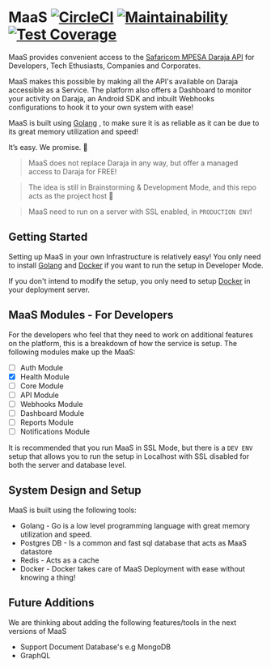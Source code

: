 # MaaS  [![CircleCI](https://circleci.com/gh/jumaallan/MaaS.svg?style=shield)](https://circleci.com/gh/jumaallan/MaaS) [![Maintainability](https://api.codeclimate.com/v1/badges/798db88c95d4fef56e5f/maintainability)](https://codeclimate.com/github/jumaallan/MaaS/maintainability)  [![Test Coverage](https://api.codeclimate.com/v1/badges/798db88c95d4fef56e5f/test_coverage)](https://codeclimate.com/github/jumaallan/MaaS/test_coverage)

MaaS provides convenient access to the [Safaricom MPESA Daraja API](https://developer.safaricom.co.ke/apis-explorer) for Developers, Tech Ethusiasts, Companies and Corporates. 

MaaS makes this possible by making all the API's available on Daraja accessible as a Service. The platform also offers a Dashboard to monitor your activity on Daraja, an Android SDK and inbuilt Webhooks configurations to hook it to your own system with ease! 

MaaS is built using [Golang](https://golang.org/) , to make sure it is as reliable as it can be due to its great memory utilization and speed!  

It’s easy. We promise. :rocket:

> MaaS does not replace Daraja in any way, but offer a managed access to Daraja for FREE!

> The idea is still in Brainstorming & Development Mode, and this repo acts as the project host :rocket:

> MaaS need to run on a server with SSL enabled, in `PRODUCTION ENV`!

## Getting Started

Setting up MaaS in your own Infrastructure is relatively easy! You only need to install [Golang](https://golang.org/) and [Docker](https://www.docker.com/) if you want to run the setup in Developer Mode.

If you don't intend to modify the setup, you only need to setup [Docker](https://www.docker.com/) in your deployment server. 

## MaaS Modules - For Developers

For the developers who feel that they need to work on additional features on the platform, this is a breakdown of how the service is setup. The following modules make up the MaaS:

- [ ] Auth Module
- [x] Health Module
- [ ] Core Module
- [ ] API Module
- [ ] Webhooks Module
- [ ] Dashboard Module
- [ ] Reports Module
- [ ] Notifications Module

It is recommended that you run MaaS in SSL Mode, but there is a `DEV ENV` setup that allows you to run the setup in Localhost with SSL disabled for both the server and database level.

## System Design and Setup

MaaS is built using the following tools:

* Golang - Go is a low level programming language with great memory utilization and speed.
* Postgres DB - Is a common and fast sql database that acts as MaaS datastore
* Redis - Acts as a cache
* Docker - Docker takes care of MaaS Deployment with ease without knowing a thing!


## Future Additions

We are thinking about adding the following features/tools in the next versions of MaaS

* Support Document Database's e.g MongoDB
* GraphQL

